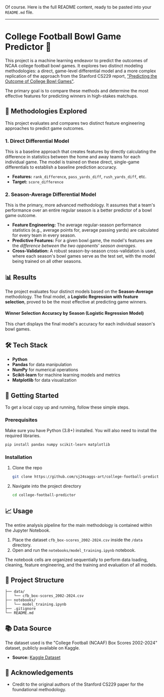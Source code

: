 Of course. Here is the full README content, ready to be pasted into your `README.md` file.

-----

# College Football Bowl Game Predictor 🏈

This project is a machine learning endeavor to predict the outcomes of NCAA college football bowl games. It explores two distinct modeling methodologies: a direct, game-level differential model and a more complex replication of the approach from the Stanford CS229 report, ["Predicting the Outcome of College Bowl Games"](https://www.google.com/search?q=https://cs229.stanford.edu/proj2015/101_report.pdf).

The primary goal is to compare these methods and determine the most effective features for predicting winners in high-stakes matchups.

## 🔬 Methodologies Explored

This project evaluates and compares two distinct feature engineering approaches to predict game outcomes.

### 1\. Direct Differential Model

This is a baseline approach that creates features by directly calculating the difference in statistics between the home and away teams for each individual game. The model is trained on these direct, single-game differentials to establish a baseline prediction accuracy.

  * **Features:** `rank_difference`, `pass_yards_diff`, `rush_yards_diff`, etc.
  * **Target:** `score_difference`

### 2\. Season-Average Differential Model 

This is the primary, more advanced methodology. It assumes that a team's performance over an entire regular season is a better predictor of a bowl game outcome.

  * **Feature Engineering:** The average regular-season performance statistics (e.g., average points for, average passing yards) are calculated for every team in every season.
  * **Predictive Features:** For a given bowl game, the model's features are the *difference between the two opponents' season averages*.
  * **Cross-Validation:** A robust season-by-season cross-validation is used, where each season's bowl games serve as the test set, with the model being trained on all other seasons.

## 📊 Results

The project evaluates four distinct models based on the **Season-Average** methodology. The final model, a **Logistic Regression with feature selection**, proved to be the most effective at predicting game winners.

#### Winner Selection Accuracy by Season (Logistic Regression Model)

This chart displays the final model's accuracy for each individual season's bowl games.

## 🛠️ Tech Stack

  * **Python**
  * **Pandas** for data manipulation
  * **NumPy** for numerical operations
  * **Scikit-learn** for machine learning models and metrics
  * **Matplotlib** for data visualization

## 🚀 Getting Started

To get a local copy up and running, follow these simple steps.

### Prerequisites

Make sure you have Python (3.8+) installed. You will also need to install the required libraries.

```sh
pip install pandas numpy scikit-learn matplotlib
```

### Installation

1.  Clone the repo
    ```sh
    git clone https://github.com/sj24saggs-art/college-football-predictor.git
    ```
2.  Navigate into the project directory
    ```sh
    cd college-football-predictor
    ```

## 📈 Usage

The entire analysis pipeline for the main methodology is contained within the Jupyter Notebook.

1.  Place the dataset `cfb_box-scores_2002-2024.csv` inside the `/data` directory.
2.  Open and run the `notebooks/model_training.ipynb` notebook.

The notebook cells are organized sequentially to perform data loading, cleaning, feature engineering, and the training and evaluation of all models.

## 📁 Project Structure

```
├── data/
│   └── cfb_box-scores_2002-2024.csv
├── notebooks/
│   └── model_training.ipynb
├── .gitignore
└── README.md
```

## 📚 Data Source

The dataset used is the "College Football (NCAAF) Box Scores 2002-2024" dataset, publicly available on Kaggle.

  * **Source:** [Kaggle Dataset](https://www.kaggle.com/datasets/cviaxmiwnptr/college-football-team-stats-2002-to-january-2024)

## 🙏 Acknowledgements

  * Credit to the original authors of the Stanford CS229 paper for the foundational methodology.
